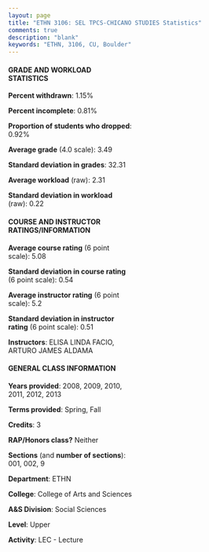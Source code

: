 ```yaml
---
layout: page
title: "ETHN 3106: SEL TPCS-CHICANO STUDIES Statistics"
comments: true
description: "blank"
keywords: "ETHN, 3106, CU, Boulder"
--- 
```

<head>
<script src="https://ajax.googleapis.com/ajax/libs/jquery/2.1.3/jquery.min.js"></script>
<script src="https://dl.dropboxusercontent.com/s/pc42nxpaw1ea4o9/highcharts.js?dl=0"></script>
<!-- <script src="../assets/js/highcharts.js"></script> -->
<style type="text/css">@font-face {
	font-family: "Bebas Neue";
	src: url(https://www.filehosting.org/file/details/544349/BebasNeue%20Regular.otf) format("opentype");
	}
	h1.Bebas { 
		font-family: "Bebas Neue", Verdana, Tahoma;
	}
</style>
</head>
<body>
	<div id="container" style="float: right; width: 45%; height: 88%; margin-left: 2.5%; margin-right: 2.5%;"></div>
	<script language="JavaScript">
		$(document).ready(function() {
		var chart = {type: 'column'};
		var title = {text: 'Grade Distribution'};
		var xAxis = {categories: ['A','B','C','D','F'],crosshair: true};
		var yAxis = {min: 0,title: {text: 'Percentage'}};
		var tooltip = {headerFormat: '<center><b><span style="font-size:20px">{point.key}</span></b></center>',
		               pointFormat: '<td style="padding:0"><b>{point.y:.1f}%</b></td>',
		               footerFormat: '</table>',shared: true,useHTML: true};
		var plotOptions = {column: {pointPadding: 0.0,borderWidth: 0}};  
		var credits = {enabled: false};var series= [{name: 'Percent',data: [58.41,33.64,6.54,0.47,0.93,]}];
		var json = {};
		json.chart = chart;
		json.title = title;
		json.tooltip = tooltip;
		json.xAxis = xAxis;
		json.yAxis = yAxis;  
		json.series = series;
		json.plotOptions = plotOptions;  
		json.credits = credits;
		$('#container').highcharts(json);
	});
	</script>
</body>
			   
#### GRADE AND WORKLOAD STATISTICS

**Percent withdrawn**: 1.15%

**Percent incomplete**: 0.81%

**Proportion of students who dropped**: 0.92%

**Average grade** (4.0 scale): 3.49

**Standard deviation in grades**: 32.31

**Average workload** (raw): 2.31

**Standard deviation in workload** (raw): 0.22

#### COURSE AND INSTRUCTOR RATINGS/INFORMATION

**Average course rating** (6 point scale): 5.08

**Standard deviation in course rating** (6 point scale): 0.54

**Average instructor rating** (6 point scale): 5.2

**Standard deviation in instructor rating** (6 point scale): 0.51

**Instructors**: ELISA LINDA FACIO, ARTURO JAMES ALDAMA

#### GENERAL CLASS INFORMATION

**Years provided**: 2008, 2009, 2010, 2011, 2012, 2013

**Terms provided**: Spring, Fall

**Credits**: 3

**RAP/Honors class?** Neither

**Sections** (and **number of sections**): 001, 002, 9

**Department**: ETHN

**College**: College of Arts and Sciences

**A&S Division**: Social Sciences

**Level**: Upper

**Activity**: LEC - Lecture